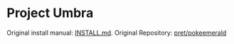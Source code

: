 # Project Umbra
Original install manual: [INSTALL.md](INSTALL.md).
Original Repository: [pret/pokeemerald](https://github.com/pret/pokeemerald)